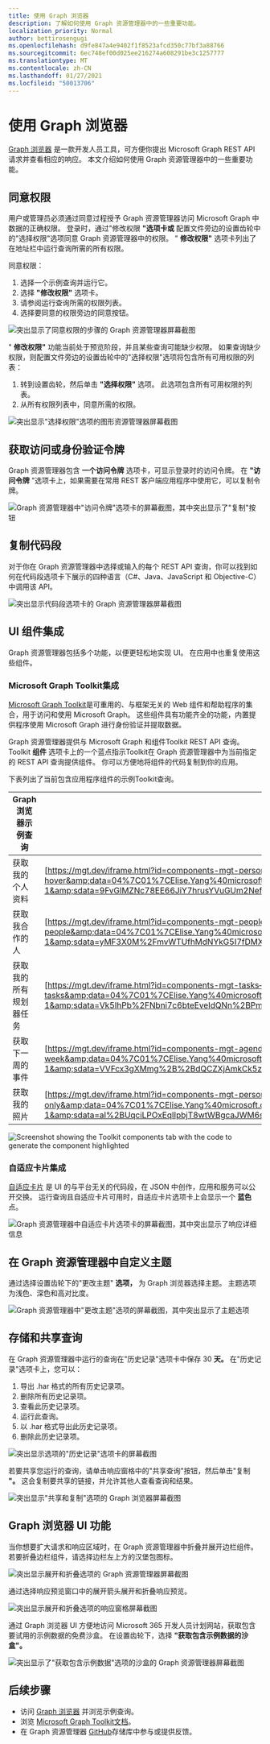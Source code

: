 ```yaml
---
title: 使用 Graph 浏览器
description: 了解如何使用 Graph 资源管理器中的一些重要功能。
localization_priority: Normal
author: bettirosengugi
ms.openlocfilehash: d9fe847a4e9402f1f8523afcd350c77bf3a88766
ms.sourcegitcommit: 6ec748ef00d025ee216274a608291be3c1257777
ms.translationtype: MT
ms.contentlocale: zh-CN
ms.lasthandoff: 01/27/2021
ms.locfileid: "50013706"
---
```

# <a name="working-with-graph-explorer"></a>使用 Graph 浏览器

[Graph 浏览器](https://developer.microsoft.com/graph/graph-explorer/) 是一款开发人员工具，可方便你提出 Microsoft Graph REST API 请求并查看相应的响应。 本文介绍如何使用 Graph 资源管理器中的一些重要功能。

## <a name="consent-to-permissions"></a>同意权限

用户或管理员必须通过同意过程授予 Graph 资源管理器访问 Microsoft Graph 中数据的正确权限。 登录时，通过"修改权限 **"选项卡或** 配置文件旁边的设置齿轮中的"选择权限"选项同意 Graph 资源管理器中的权限。 " **修改权限"** 选项卡列出了在地址栏中运行查询所需的所有权限。 

同意权限：

1.  选择一个示例查询并运行它。
2.  选择 **"修改权限"** 选项卡。
3.  请参阅运行查询所需的权限列表。
4.  选择要同意的权限旁边的同意按钮。 

![突出显示了同意权限的步骤的 Graph 资源管理器屏幕截图](./images/modify-permissions.png)

" **修改权限"** 功能当前处于预览阶段，并且某些查询可能缺少权限。 如果查询缺少权限，则配置文件旁边的设置齿轮中的"选择权限"选项将包含所有可用权限的列表：

1.  转到设置齿轮，然后单击 **"选择权限"** 选项。 此选项包含所有可用权限的列表。
2.  从所有权限列表中，同意所需的权限。

![突出显示"选择权限"选项的图形资源管理器屏幕截图](./images/select-permissions.png)

## <a name="get-an-access-or-authentication-token"></a>获取访问或身份验证令牌

Graph 资源管理器包含 **一个访问令牌** 选项卡，可显示登录时的访问令牌。 在 **"访问令牌** "选项卡上，如果需要在常用 REST 客户端应用程序中使用它，可以复制令牌。

![Graph 资源管理器中"访问令牌"选项卡的屏幕截图，其中突出显示了"复制"按钮](./images/access-token.png)

## <a name="copy-code-snippets"></a>复制代码段

对于你在 Graph 资源管理器中选择或输入的每个 REST API 查询，你可以找到如何在代码段选项卡下展示的四种语言（C#、Java、JavaScript 和 Objective-C）中调用该 API。  

![突出显示代码段选项卡的 Graph 资源管理器屏幕截图](./images/code-snippets.png)

## <a name="ui-component-integration"></a>UI 组件集成

Graph 资源管理器包括多个功能，以便更轻松地实现 UI。 在应用中也重复使用这些组件。

### <a name="microsoft-graph-toolkit-integration"></a>Microsoft Graph Toolkit集成

[Microsoft Graph Toolkit](/graph/toolkit/overview)是可重用的、与框架无关的 Web 组件和帮助程序的集合，用于访问和使用 Microsoft Graph。 这些组件具有功能齐全的功能，内置提供程序使用 Microsoft Graph 进行身份验证并提取数据。

Graph 资源管理器提供与 Microsoft Graph 和组件Toolkit REST API 查询。 Toolkit **组件** 选项卡上的一个蓝点指示Toolkit在 Graph 资源管理器中为当前指定的 REST API 查询提供组件。 你可以方便地将组件的代码复制到你的应用。

下表列出了当前包含应用程序组件的示例Toolkit查询。

| **Graph 浏览器示例查询** | **Toolkit iFrame URL 示例** |
| --- | --- |
| 获取我的个人资料 | [https://mgt.dev/iframe.html?id=components-mgt-person-card—person-card-hover](https://nam06.safelinks.protection.outlook.com/?url=https%3A%2F%2Fmgt.dev%2Fiframe.html%3Fid%3Dcomponents-mgt-person-card--person-card-hover&amp;data=04%7C01%7CElise.Yang%40microsoft.com%7Ca81f0f07873240d8571b08d7dac329d4%7C72f988bf86f141af91ab2d7cd011db47%7C1%7C0%7C637218404083362882%7CUnknown%7CTWFpbGZsb3d8eyJWIjoiMC4wLjAwMDAiLCJQIjoiV2luMzIiLCJBTiI6Ik1haWwiLCJXVCI6Mn0%3D%7C-1&amp;sdata=9FvGlMZNc78EE66JiY7hrusYVuGUm2NeflYlVgwTVwo%3D&amp;reserved=0) |
| 获取我合作的人 | [https://mgt.dev/iframe.html?id=components-mgt-people—people](https://nam06.safelinks.protection.outlook.com/?url=https%3A%2F%2Fmgt.dev%2Fiframe.html%3Fid%3Dcomponents-mgt-people--people&amp;data=04%7C01%7CElise.Yang%40microsoft.com%7Ca81f0f07873240d8571b08d7dac329d4%7C72f988bf86f141af91ab2d7cd011db47%7C1%7C0%7C637218404083372878%7CUnknown%7CTWFpbGZsb3d8eyJWIjoiMC4wLjAwMDAiLCJQIjoiV2luMzIiLCJBTiI6Ik1haWwiLCJXVCI6Mn0%3D%7C-1&amp;sdata=yMF3X0M%2FmvWTUfhMdNYkG5I7fDMXpPHS6Fwea%2B3ycPs%3D&amp;reserved=0) |
| 获取我的所有规划器任务 | [https://mgt.dev/iframe.html?id=components-mgt-tasks—tasks](https://nam06.safelinks.protection.outlook.com/?url=https%3A%2F%2Fmgt.dev%2Fiframe.html%3Fid%3Dcomponents-mgt-tasks--tasks&amp;data=04%7C01%7CElise.Yang%40microsoft.com%7Ca81f0f07873240d8571b08d7dac329d4%7C72f988bf86f141af91ab2d7cd011db47%7C1%7C0%7C637218404083382869%7CUnknown%7CTWFpbGZsb3d8eyJWIjoiMC4wLjAwMDAiLCJQIjoiV2luMzIiLCJBTiI6Ik1haWwiLCJXVCI6Mn0%3D%7C-1&amp;sdata=Vk5IhPb%2FNbni7c6bteEveIdQNn%2BPm6AchwewCJ%2Fkmzk%3D&amp;reserved=0) |
| 获取下一周的事件 | [https://mgt.dev/iframe.html?id=components-mgt-agenda—get-events-for-next-week](https://nam06.safelinks.protection.outlook.com/?url=https%3A%2F%2Fmgt.dev%2Fiframe.html%3Fid%3Dcomponents-mgt-agenda--get-events-for-next-week&amp;data=04%7C01%7CElise.Yang%40microsoft.com%7Ca81f0f07873240d8571b08d7dac329d4%7C72f988bf86f141af91ab2d7cd011db47%7C1%7C0%7C637218404083382869%7CUnknown%7CTWFpbGZsb3d8eyJWIjoiMC4wLjAwMDAiLCJQIjoiV2luMzIiLCJBTiI6Ik1haWwiLCJXVCI6Mn0%3D%7C-1&amp;sdata=VVFcx3gXMmg%2B%2BdQCZXjAmkCk5zKcrntK6fI35jbdN94%3D&amp;reserved=0) |
| 获取我的照片	 | [https://mgt.dev/iframe.html?id=components-mgt-person—仅个人照片](https://nam06.safelinks.protection.outlook.com/?url=https%3A%2F%2Fmgt.dev%2Fiframe.html%3Fid%3Dcomponents-mgt-person--person-photo-only&amp;data=04%7C01%7CElise.Yang%40microsoft.com%7Ca81f0f07873240d8571b08d7dac329d4%7C72f988bf86f141af91ab2d7cd011db47%7C1%7C0%7C637218404083392872%7CUnknown%7CTWFpbGZsb3d8eyJWIjoiMC4wLjAwMDAiLCJQIjoiV2luMzIiLCJBTiI6Ik1haWwiLCJXVCI6Mn0%3D%7C-1&amp;sdata=aI%2BUqciLPOxEqlIpbjT8wtWBgcaJWM6sqooRlLVspZ0%3D&amp;reserved=0) |

![Screenshot showing the Toolkit components tab with the code to generate the component highlighted](./images/graph-toolkit.png)

### <a name="adaptive-cards-integration"></a>自适应卡片集成

[自适应卡片](https://adaptivecards.io/) 是 UI 的与平台无关的代码段，在 JSON 中创作，应用和服务可以公开交换。 运行查询且自适应卡片可用时，自适应卡片选项卡上会显示一个 **蓝色** 点。

![Graph 资源管理器中自适应卡片选项卡的屏幕截图，其中突出显示了响应详细信息](./images/adaptive-cards.png)

## <a name="customize-the-theme-in-graph-explorer"></a>在 Graph 资源管理器中自定义主题

通过选择设置齿轮下的"更改主题" **选项，** 为 Graph 浏览器选择主题。 主题选项为浅色、深色和高对比度。

![Graph 资源管理器中"更改主题"选项的屏幕截图，其中突出显示了主题选项](./images/change-theme.png)

## <a name="storing-and-sharing-queries"></a>存储和共享查询

在 Graph 资源管理器中运行的查询在"历史记录"选项卡中保存 30 **天。** 在"历史记录"选项卡上，您可以：

1.  导出 .har 格式的所有历史记录项。
2.  删除所有历史记录项。
3.  查看此历史记录项。
4.  运行此查询。
5.  以 .har 格式导出此历史记录项。
6.  删除此历史记录项。

![突出显示选项的"历史记录"选项卡的屏幕截图](./images/storing-and-sharing-queries.png)

若要共享您运行的查询，请单击响应窗格中的"共享查询"按钮，然后单击"复制 **"。** 这会复制要共享的链接，并允许其他人查看查询和结果。

![突出显示"共享和复制"选项的 Graph 浏览器屏幕截图](./images/share-query.png)

## <a name="graph-explorer-ui-features"></a>Graph 浏览器 UI 功能

当你想要扩大请求和响应区域时，在 Graph 资源管理器中折叠并展开边栏组件。 若要折叠边栏组件，请选择边栏左上方的汉堡包图标。

![突出显示展开和折叠选项的 Graph 资源管理器屏幕截图](./images/expand-collapse-sidebar-component.png)

通过选择响应预览窗口中的展开箭头展开和折叠响应预览。

![突出显示展开和折叠选项的响应窗格屏幕截图](./images/expand-collapse-response-preview.png)

通过 Graph 浏览器 UI 方便地访问 Microsoft 365 开发人员计划网站，获取包含要试用的示例数据的免费沙盒。 在设置齿轮下，选择 **"获取包含示例数据的沙盒"。**

![突出显示了"获取包含示例数据"选项的沙盒的 Graph 资源管理器屏幕截图](./images/link-to-m365-dev-program.png)


## <a name="next-steps"></a>后续步骤

- 访问 [Graph 浏览器](https://developer.microsoft.com/graph/graph-explorer/) 并浏览示例查询。
- 浏览 [Microsoft Graph Toolkit文档](/graph/toolkit/overview)。
- 在 Graph 资源管理器 [GitHub](https://github.com/microsoftgraph/microsoft-graph-explorer-v4/issues/new/choose)存储库中参与或提供反馈。
